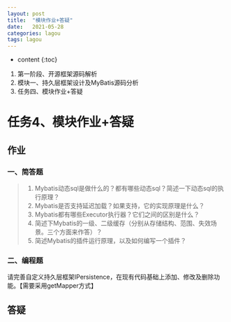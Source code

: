 ```yaml
---
layout: post
title:  "模块作业+答疑"
date:   2021-05-28
categories: lagou
tags: lagou
---
```


* content
{:toc}


1. 第一阶段、开源框架源码解析
2. 模块一、持久层框架设计及MyBatis源码分析
3. 任务四、模块作业+答疑





# 任务4、模块作业+答疑

## 作业
### 一、简答题

>1. Mybatis动态sql是做什么的？都有哪些动态sql？简述一下动态sql的执行原理？  
>2. Mybatis是否支持延迟加载？如果支持，它的实现原理是什么？  
>3. Mybatis都有哪些Executor执行器？它们之间的区别是什么？  
>4. 简述下Mybatis的一级、二级缓存（分别从存储结构、范围、失效场景。三个方面来作答）？  
>5. 简述Mybatis的插件运行原理，以及如何编写一个插件？  

### 二、编程题
请完善自定义持久层框架IPersistence，在现有代码基础上添加、修改及删除功能。【需要采用getMapper方式】

## 答疑



























